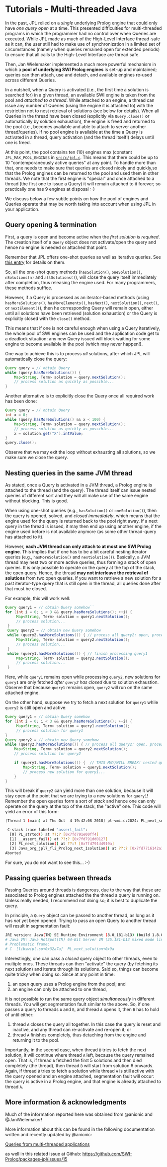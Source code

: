 
# Tutorials - Multi-threaded Java

In the past, JPL relied on a _single_ underlying Prolog engine that could only have _one query open_ at a time. This presented difficulties for multi-threaded programs in which the programmer had no control over when Queries are executed. While JPL made as much of the High-Level Interface thread-safe as it can, the user still had to make use of synchronization in a limited set of circumstances (namely when queries remained open for extended periods) to ensure that all calls to the High-Level Interface are thread safe.

Then, Jan Wielemaker implemented a much more powerful mechanism in which a **pool of underlying SWI Prolog engines** is set-up and maintained; queries can then attach, use and detach, and available engines re-used across different Queries.

In a nutshell, when a Query is activated (i.e., the first time a solution is searched for) in a given thread, an available SWI engine is taken from the pool and _attached to a thread_. While attached to an engine, a thread can issue any number of Queries (using the engine it is attached to) with the restriction not to nest retrieval of solutions (see below for details). When all Queries in the thread have been closed (explicitly via `Query.close()` or automatically by solution exhaustion), the engine is freed and returned to the pool (i.e., becomes available and able to attach to server another thread/queries). If no pool engine is available at the time a Query is activated in a thread, query activation (and the thread itself!) delays until one is freed. 

At this point, the pool contains ten (10) engines max (constant `JPL_MAX_POOL_ENGINES` in [`src/c/jpl.c`](https://github.com/SWI-Prolog/packages-jpl/blob/master/src/c/jpl.c). This means that there could be up to 10 "contemporaneously active queries" at any point. To handle more than that, one needs to make sure that queries are closed nicely and quickly,so that the Prolog engines can be returned to the pool and used them in other threads. We note that the first engine is "special" and once attached to a thread (the first one to issue a Query) it will remain attached to it forever; so practically one has 9 engines at disposal :-)

We discuss below a few subtle points on how the pool of engines and Queries operate that may be worth taking into account when using JPL in your application.


## Query opening & termination

First, a query is open and become active when the _first solution is required_. The creation itself of a `Query` object does not activate/open the query and hence no engine is needed or attached that point. 

Remember that JPL offers one-shot queries as well as iterative queries. See [this entry](Types-of-Queries:-One-shot-vs-Iterative) for details on them.

So, all the one-shot query methods (`hasSolution()`, `oneSolution()`, `nSolutions(n)` and `allSolutions()`), will close the query itself immediately after completion, thus releasing the engine used. For many programmers, these methods suffice. 

However, if a Query is processed as an iterator-based methods (using `hasMoreSolutions()`, `hasMoreElements()`, `hasNext()`, `nextSolution()`, `next()`, or `nextElement()`), then he corresponding Query will remain open, either until all solutions have been retrieved (solution exhaustion) or the Query is explicitly closed with the `close()` method. 
 
This means that if one is not careful enough when using a Query iteratively, the whole pool of SWI engines can be used and the application code get to a deadlock situation: any new Query issued will block waiting for some engine to become available in the pool (which may never happen!).

One way to achieve this is to process _all_ solutions, after which JPL will automatically close the query:

```java
Query query = // obtain Query
while (query.hasMoreSolutions()) {
    Map<String, Term> solution = query.nextSolution();
    // process solution as quickly as possible...
}
```
Another alternative is to explicitly close the Query once all required work has been done:

```java
Query query = // obtain Query
int x = 0;
while (query.hasMoreSolutions() && x < 100) {
    Map<String, Term> solution = query.nextSolution();
    // process solution as quickly as possible...
    x = solution.get("X").intValue;
}
query.close();
```

Observe that we may exit the loop without exhausting all solutions, so we make sure we close the query.


## Nesting queries in the same JVM thread

As stated, once a Query is activated in a JVM thread, a Prolog engine is attached to the thread (and the query). The thread itself can issue nested queries of different sort and they will all make use of the same engine without blocking. This is good. 

When using one-shot queries (e.g., `hasSolution()` or `oneSolution()`), then the query is opened, solved, and _closed immediately_, which means that the engine used for the query is returned back to the pool right away. If a next query in the thread is issued, it may then end up using another engine, if the engine used before is not available anymore (as some other thread-query has attached to it).

However, **each JVM thread can only attach to at most one SWI Prolog engine**. This implies that if one has to be a bit careful nesting iterator queries (e.g., `hasMoreSolution()` and `nextSolution()`). Basically,
a JVM thread may nest two or more active queries, thus forming a _stack_ of open queries. It is only possible to operate on the query at the top of the stack, the open query. Hence, the thread **may not interleave the retrieval of solutions** from two open queries. If you want to retrieve a new solution for a past iterator-type query that is still open in the thread, all queries done after that must be closed.

For example, this will work well:

```java
Query query1 = // obtain Query somehow``
for (int i = 0; i < 3 && query.hasMoreSolutions(); ++i) {
     Map<String, Term> solution = query1.nextSolution();
     // process solution...
 }
 Query query2 = // obtain new Query somehow
 while (query2.hasMoreSolutions()) { // process all query2: open, process fully, close
     Map<String, Term> solution = query2.nextSolution();
     // process solution...
 }
 while (query1.hasMoreSolutions()) { // finish processing query1
     Map<String, Term> solution = query2.nextSolution();
     // process solution...
 }
```

Here, while `query1` remains open while processing `query2`, new solutions for `query1` are only fetched _after `query2` has closed_ due to solution exhaustion. Observe that because  `query1` remains open, `query2` will run on the same attached engine.

On the other hand, suppose we try to fetch a next solution for `query1` while `query2` is still open and active:

```java
Query query1 = // obtain Query somehow
for (int i = 0; i < 3 && query.hasMoreSolutions(); ++i) {
     Map<String, Term> solution = query1.nextSolution();
     // process solution for query1
} 
Query query2 = // obtain new Query somehow
while (query2.hasMoreSolutions()) { // process all query2: open, process fully, close
    Map<String, Term> solution = query2.nextSolution();
    // process solution for query2

    if (query1.hasMoreSolutions()) {  // THIS MAY/WILL BREAK! nested query2 is still open/active
        Map<String, Term> solution = query1.nextSolution();
        // process new solution for query1...
    }
}
```

This will break if `query2` can yield more than one solution, because it will stay open at the point that we are trying to a new solutions for `query1`! Remember the open queries form a sort of _stack_ and hence one can only operate on the query at the top of the stack, the "active" one. This code will yield an error of this form:

```bash
[Thread 1 (main) at Thu Oct  4 19:42:08 2018] pl-vmi.c:2024: PL_next_solution: Assertion failed: FR == &QF>top_frame

 C-stack trace labeled "assert_fail":
  [0] PL_strtod() at ??:? [0x7fd791e00ff4]
  [1] __assert_fail() at ??:? [0x7fd791dd0127]
  [2] PL_next_solution() at ??:? [0x7fd791d4910a]
  [3] Java_org_jpl7_fli_Prolog_next_1solution() at ??:? [0x7fd7716142a1]
Aborted
```

For sure, you do not want to see this... :-)


## Passing queries between threads

Passing Queries around threads is dangerous, due to the way that these are associated to Prolog engines attached the the thread a query is running on. Unless really needed, I recommend not doing so; it is best to duplicate the query.

In principle, a `Query` object can be passed to another thread, as long as it has _not_ yet been opened. Trying to pass an open Query to another thread will result in segmentation fault:

```bash
JRE version: Java(TM) SE Runtime Environment (8.0_181-b13) (build 1.8.0_181-b13)
# Java VM: Java HotSpot(TM) 64-Bit Server VM (25.181-b13 mixed mode linux-amd64 compressed oops)
# Problematic frame:
# C  [libswipl.so+0x32a7a]  PL_next_solution+0x9a
```

Interestingly, one can pass a _closed_ query object to other threads, even to multiple ones. These threads can then "activate" the query (by fetching its next solution) and iterate through its solutions. Said so, things can become quite tricky when doing so. Since at any point in time:

1. an open query uses a Prolog engine from the pool; and
2. an engine can only be attached to one thread, 

it is not possible to run the same query object _simultaneously_ in different threads. You will get segmentation fault similar to the above. So, if one passes a query to threads `A` and `B`, and thread `A` opens it, then `B` has to hold of until either:

1. thread `A` closes the query all together. In this case  the query is reset and inactive, and any thread can re-activate and re-open it; or
2. thread `A` finishes completely, thus detaching from the engine and returning it to the pool.

Importantly, in the second case, when thread `B` tries to fetch the next solution, it will continue where thread `A` left, because the query remained open. That is, if thread `A` fetched the first 5 solutions and then died completely (the thread), then thread `B` will start from solution 6 onwards. Again, if thread `B` tries to fetch a solution while thread `A`  is still active with the query opened and an engine attached, segmentation fault will occur: the query is active in a Prolog engine, and that engine is already  attached to thread `A`.


## More information & acknowledgments

Much of the information reported here was obtained from @anionic and @JanWielemaker!

More information about this can be found in the following documentation written and recently updated by @anionic:

[Queries from multi-threaded applications](https://jpl7.org/JavaApiOverview#queries-from-multi-threaded-applications)

as well in this related issue at Github: https://github.com/SWI-Prolog/packages-jpl/issues/15



